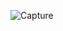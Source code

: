 ![Capture](https://user-images.githubusercontent.com/59276477/159531495-32c4045a-6fac-45be-bfa5-166c2a81cc15.png)
